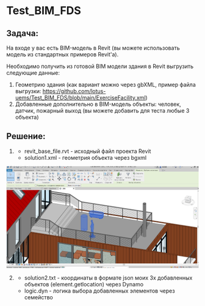 
# Test_BIM_FDS
Задача:
-------

На входе у вас есть BIM-модель в Revit (вы можете использовать модель из стандартных примеров Revit'а).

Необходимо получить из готовой BIM модели здания в Revit выгрузить следующие данные:
1. Геометрию здания (как вариант можно через gbXML, пример файла выгрузки: https://github.com/lotus-uems/Test_BIM_FDS/blob/main/ExerciseFacility.xml)
2. Добавленные дополнительно в BIM-модель объекты: человек, датчик, пожарный выход (вы можете добавить для теста любые 3 объекта)

Решение:
-------

1. - revit_base_file.rvt - исходный файл проекта Revit
   - solution1.xml - геометрия объекта через bgxml
   
![img](https://github.com/devdenh/Test_BIM_FDS_Solution/blob/main/my_three_objects.png) 

2. - solution2.txt - координаты в формате json моих 3х добавленных объектов (element.getlocation) через Dynamo
   - logic.dyn - логика выбора добавленных элементов через семейство
